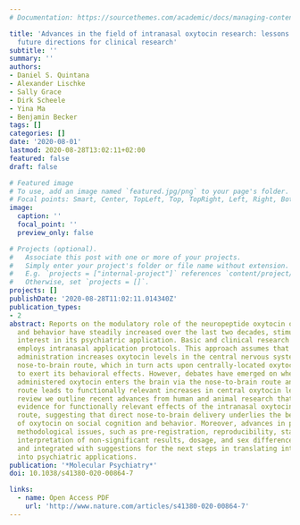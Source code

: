 ```yaml
---
# Documentation: https://sourcethemes.com/academic/docs/managing-content/

title: 'Advances in the field of intranasal oxytocin research: lessons learned and
  future directions for clinical research'
subtitle: ''
summary: ''
authors:
- Daniel S. Quintana
- Alexander Lischke
- Sally Grace
- Dirk Scheele
- Yina Ma
- Benjamin Becker
tags: []
categories: []
date: '2020-08-01'
lastmod: 2020-08-28T13:02:11+02:00
featured: false
draft: false

# Featured image
# To use, add an image named `featured.jpg/png` to your page's folder.
# Focal points: Smart, Center, TopLeft, Top, TopRight, Left, Right, BottomLeft, Bottom, BottomRight.
image:
  caption: ''
  focal_point: ''
  preview_only: false

# Projects (optional).
#   Associate this post with one or more of your projects.
#   Simply enter your project's folder or file name without extension.
#   E.g. `projects = ["internal-project"]` references `content/project/deep-learning/index.md`.
#   Otherwise, set `projects = []`.
projects: []
publishDate: '2020-08-28T11:02:11.014340Z'
publication_types:
- 2
abstract: Reports on the modulatory role of the neuropeptide oxytocin on social cognition
  and behavior have steadily increased over the last two decades, stimulating considerable
  interest in its psychiatric application. Basic and clinical research in humans primarily
  employs intranasal application protocols. This approach assumes that intranasal
  administration increases oxytocin levels in the central nervous system via a direct
  nose-to-brain route, which in turn acts upon centrally-located oxytocin receptors
  to exert its behavioral effects. However, debates have emerged on whether intranasally
  administered oxytocin enters the brain via the nose-to-brain route and whether this
  route leads to functionally relevant increases in central oxytocin levels. In this
  review we outline recent advances from human and animal research that provide converging
  evidence for functionally relevant effects of the intranasal oxytocin administration
  route, suggesting that direct nose-to-brain delivery underlies the behavioral effects
  of oxytocin on social cognition and behavior. Moreover, advances in previously debated
  methodological issues, such as pre-registration, reproducibility, statistical power,
  interpretation of non-significant results, dosage, and sex differences are discussed
  and integrated with suggestions for the next steps in translating intranasal oxytocin
  into psychiatric applications.
publication: '*Molecular Psychiatry*'
doi: 10.1038/s41380-020-00864-7

links:
  - name: Open Access PDF
    url: 'http://www.nature.com/articles/s41380-020-00864-7'
---
```

